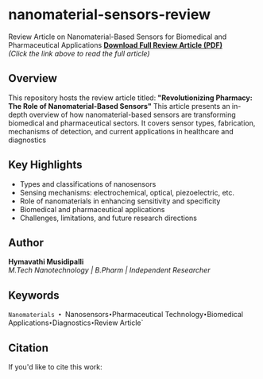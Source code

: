 # nanomaterial-sensors-review
Review Article on Nanomaterial-Based Sensors for Biomedical and Pharmaceutical Applications
**[Download Full Review Article (PDF)](project%20-%20nanomaterial%20-based%20sensors.pdf)**  
*(Click the link above to read the full article)*
## Overview
This repository hosts the review article titled:
**"Revolutionizing Pharmacy: The Role of Nanomaterial-Based Sensors"**
This article presents an in-depth overview of how nanomaterial-based sensors are transforming biomedical and pharmaceutical sectors. It covers sensor types, fabrication, mechanisms of detection, and current applications in healthcare and diagnostics
##  Key Highlights
- Types and classifications of nanosensors
- Sensing mechanisms: electrochemical, optical, piezoelectric, etc.
- Role of nanomaterials in enhancing sensitivity and specificity
- Biomedical and pharmaceutical applications
- Challenges, limitations, and future research directions
## Author
**Hymavathi Musidipalli**  
*M.Tech Nanotechnology | B.Pharm | Independent Researcher*
##  Keywords
`Nanomaterials • `Nanosensors` • `Pharmaceutical Technology` • `Biomedical Applications` • `Diagnostics` • `Review Article`
##  Citation
If you'd like to cite this work:
